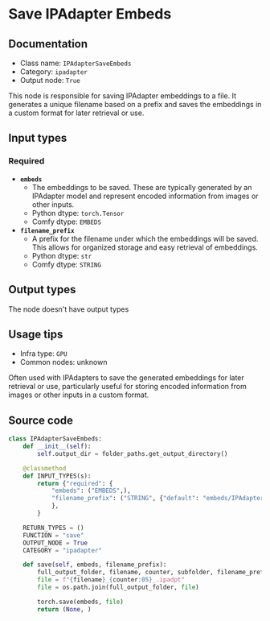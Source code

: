 # Save IPAdapter Embeds
## Documentation
- Class name: `IPAdapterSaveEmbeds`
- Category: `ipadapter`
- Output node: `True`

This node is responsible for saving IPAdapter embeddings to a file. It generates a unique filename based on a prefix and saves the embeddings in a custom format for later retrieval or use.
## Input types
### Required
- **`embeds`**
    - The embeddings to be saved. These are typically generated by an IPAdapter model and represent encoded information from images or other inputs.
    - Python dtype: `torch.Tensor`
    - Comfy dtype: `EMBEDS`
- **`filename_prefix`**
    - A prefix for the filename under which the embeddings will be saved. This allows for organized storage and easy retrieval of embeddings.
    - Python dtype: `str`
    - Comfy dtype: `STRING`
## Output types
The node doesn't have output types
## Usage tips
- Infra type: `GPU`
- Common nodes: unknown

Often used with IPAdapters to save the generated embeddings for later retrieval or use, particularly useful for storing encoded information from images or other inputs in a custom format.
## Source code
```python
class IPAdapterSaveEmbeds:
    def __init__(self):
        self.output_dir = folder_paths.get_output_directory()

    @classmethod
    def INPUT_TYPES(s):
        return {"required": {
            "embeds": ("EMBEDS",),
            "filename_prefix": ("STRING", {"default": "embeds/IPAdapter"})
            },
        }

    RETURN_TYPES = ()
    FUNCTION = "save"
    OUTPUT_NODE = True
    CATEGORY = "ipadapter"

    def save(self, embeds, filename_prefix):
        full_output_folder, filename, counter, subfolder, filename_prefix = folder_paths.get_save_image_path(filename_prefix, self.output_dir)
        file = f"{filename}_{counter:05}_.ipadpt"
        file = os.path.join(full_output_folder, file)

        torch.save(embeds, file)
        return (None, )

```
